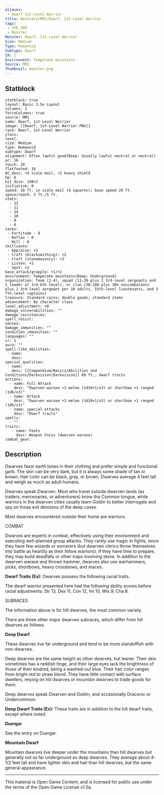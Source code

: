 ```yaml
---
aliases:
 - Dwarf 1st-Level Warrior
title: Bestiary/MM1/Dwarf, 1st-Level Warrior
tags: 
 - 35E_SRD
 - Monster
Monster: Dwarf, 1st-Level Warrior
Size: Medium
Type: Humanoid
Subtype: Dwarf
CR: 1
Environnent: Temperate mountains
Source: MM1
Thumbnail: monster.png
---
```


## Statblock

```statblock
statblock: true
layout: Basic 3.5e Layout
columns: 2
forceColumns: true
source: MM1 
name: Dwarf, 1st-Level Warrior
image: [[Dwarf, 1st-Level Warrior.PNG]]
race: Dwarf, 1st-Level Warrior
class: 
level: 
size: Medium
type: Humanoid
subtype: Dwarf
alignment: Often lawful good(Deep: Usually lawful neutral or neutral)
ac: 16
touch: 10
flatfooted: 16
AC_desc: +4 scale mail, +2 heavy shield
hp: 6
hit_dice: 1d8+2
initiative: 0
speed: 20 ft. in scale mail (4 squares); base speed 20 ft.
space/reach: 5 ft./5 ft.
stats:
  - 13
  - 11
  - 14
  - 10
  - 9
  - 6
saves:
 - Fortitude : 0
 - Reflex : 0
 - Will : 0
skillsaves:
 - Appraise: +2
 - Craft (blacksmithing): +2
 - Craft (stonemasonry): +2
 - Listen: +2
 - Spot: +2
base_attack/grapple: +1/+2
environment: Temperate mountains(Deep: Underground)
organization: Team (2-4), squad (11-20 plus 2 3rd-level sergeants and 1 leader of 3rd-6th level), or clan (30-100 plus 30% noncombatants plus 1 3rd-level sergeant per 10 adults, 55th-level lieutenants, and 3 7th-level captains)
treasure: Standard coins; double goods; standard items
advancement: By character class
level_adjustment: +0
damage_vulnerabilities: ""
damage_resistances: 
spell_resist: 
senses: 
damage_immunities: ""
condition_immunities: ""
languages: ""
cr: 1
aura: ""
spell-like_abilities:
 - name: 
   desc: 
special_qualities:
 - name:
   desc: [[Compendium/Basics/Abilities and Conditions/Darkvision|Darkvision]] 60 ft., dwarf traits
actions:
  - name: Full Attack
    desc: "Dwarven waraxe +3 melee (1d10+1/x3) or shortbow +1 ranged (1d6/x3)"
  - name: Attack
    desc: "Dwarven waraxe +3 melee (1d10+1/x3) or shortbow +1 ranged (1d6/x3)"
  - name: special attacks
    desc: "Dwarf traits"
spells:
  - ""
traits:
   - name: Feats
     desc: Weapon Focus (dwarven waraxe)
combat_gear:  
```

## Description



Dwarves favor earth tones in their clothing and prefer simple and functional garb. The skin can be very dark, but it is always some shade of tan or brown. Hair color can be black, gray, or brown. Dwarves average 4 feet tall and weigh as much as adult humans.

Dwarves speak Dwarven. Most who travel outside dwarven lands (as traders, mercenaries, or adventurers) know the Common tongue, while warriors in the dwarven cities usually learn Goblin to better interrogate and spy on those evil denizens of the deep caves.

Most dwarves encountered outside their home are warriors.

COMBAT

Dwarves are experts in combat, effectively using their environment and executing well-planned group attacks. They rarely use magic in fights, since they have few wizards or sorcerers (but dwarven clerics throw themselves into battle as heartily as their fellow warriors). If they have time to prepare, they may build deadfalls or other traps involving stone. In addition to the dwarven waraxe and thrown hammer, dwarves also use warhammers, picks, shortbows, heavy crossbows, and maces.


**Dwarf Traits (Ex):** Dwarves possess the following racial traits.

The dwarf warrior presented here had the following ability scores before racial adjustments: Str 13, Dex 11, Con 12, Int 10, Wis 9, Cha 8.

SUBRACES

The information above is for hill dwarves, the most common variety.

There are three other major dwarven subraces, which differ from hill dwarves as follows.


**Deep Dwarf**


These dwarves live far underground and tend to be more standoffish with non-dwarves.

Deep dwarves are the same height as other dwarves, but leaner. Their skin sometimes has a reddish tinge, and their large eyes lack the brightness of those of their kindred, being a washed-out blue. Their hair color ranges from bright red to straw blond. They have little contact with surface dwellers, relying on hill dwarves or mountain dwarves to trade goods for them.

Deep dwarves speak Dwarven and Goblin, and occasionally Draconic or Undercommon.


**Deep Dwarf Traits (Ex):** These traits are in addition to the hill dwarf traits, except where noted.


**Duergar**


See the entry on Duergar.


**Mountain Dwarf**


Mountain dwarves live deeper under the mountains than hill dwarves but generally not as far underground as deep dwarves. They average about 4-1/2 feet tall and have lighter skin and hair than hill dwarves, but the same general appearance.

---

This material is Open Game Content, and is licensed for public use under the terms of the Open Game License v1.0a.
